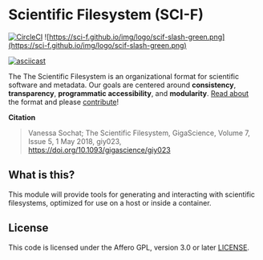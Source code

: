 # Scientific Filesystem (SCI-F)

[![CircleCI](https://circleci.com/gh/vsoch/scif.svg?style=svg)](https://circleci.com/gh/vsoch/scif)
![https://sci-f.github.io/img/logo/scif-slash-green.png](https://sci-f.github.io/img/logo/scif-slash-green.png)

[![asciicast](https://asciinema.org/a/156490.png)](https://asciinema.org/a/156490?speed=2)

The The Scientific Filesystem is an organizational format for scientific software and metadata. Our goals are centered around  **consistency**, **transparency**, **programmatic accessibility**, and **modularity**. [Read about](https://sci-f.github.io) the format and please [contribute](https://github.com/vsoch/scif/issues)!

**Citation**

> Vanessa Sochat; The Scientific Filesystem, GigaScience, Volume 7, Issue 5, 1 May 2018, giy023, https://doi.org/10.1093/gigascience/giy023

## What is this?
This module will provide tools for generating and interacting with scientific filesystems, optimized for use on a host or inside a container.

## License

This code is licensed under the Affero GPL, version 3.0 or later [LICENSE](LICENSE).
